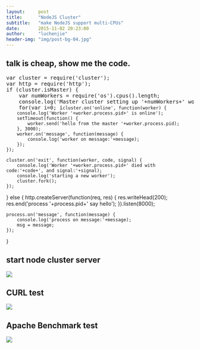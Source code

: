```yaml
---
layout:     post
title:      "NodeJS Cluster"
subtitle:   "make NodeJS support multi-CPUs"
date:       2015-11-02 20:23:00
author:     "luchenjie"
header-img: "img/post-bg-04.jpg"
---
```


<h2>talk is cheap, show me the code.</h2>
<pre class="prettyprint linenums">
var cluster = require('cluster');
var http = require('http');
if (cluster.isMaster) {
	var numWorkers = require('os').cpus().length;
	console.log('Master cluster setting up '+numWorkers+' workers...');
	for(var i=0; i<numWorkers;i++) {
		cluster.fork();
	}

	cluster.on('online', function(worker) {
		console.log('Worker '+worker.process.pid+' is online');
		setTimeout(function() {
			worker.send('hello from the master '+worker.process.pid);
		}, 3000);
		worker.on('message', function(message) {
			console.log('worker on message:'+message);
		});
	});

	cluster.on('exit', function(worker, code, signal) {
		console.log('Worker '+worker.process.pid+' died with code:'+code+', and signal:'+signal);
		console.log('starting a new worker');
		cluster.fork();
	});
} else {
	http.createServer(function(req, res) {
		res.writeHead(200);
		res.end('process '+process.pid+' say hello');
	}).listen(8000);

	process.on('message', function(message) {
		console.log('process on message:'+message);
		msg = message;
	});
}
</pre>

<h2>start node cluster server</h2>
<img src="{{ "/img/nodejs-cluster-img-1.jpg" | prepend: site.baseurl }}">

<h2>CURL test</h2>
<img src="{{ "/img/nodejs-cluster-img-2.jpg" | prepend: site.baseurl }}">

<h2>Apache Benchmark test</h2>
<img src="{{ "/img/nodejs-cluster-img-3.jpg" | prepend: site.baseurl }}">


